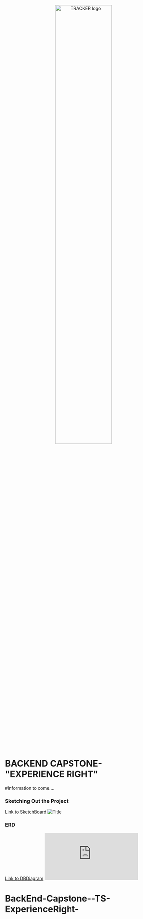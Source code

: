 <br/>
<p align="center">
    <a >
        <img width="60%" src="https://res.cloudinary.com/triggsumms/image/upload/v1603575144/d07kfzknunsywflinwlo.png"  alt="TRACKER logo">
    </a>
</p>

<br/>

# BACKEND CAPSTONE- "EXPERIENCE RIGHT"

#Information to come....

### Sketching Out the Project
[Link to SketchBoard](https://sketchboard.me/BCofWoKCUoAq)
![Title](https://res.cloudinary.com/triggsumms/image/upload/v1603575507/fj5zdbiqq3mf6en9tt5a.png)

### ERD
[Link to DBDiagram](https://dbdiagram.io/d/5f91b7b53a78976d7b78c927)
![Title](https://res.cloudinary.com/triggsumms/image/upload/v1603575172/z8mqdufpxmdirknpul6e.pdf)

# BackEnd-Capstone--TS-ExperienceRight-
